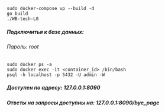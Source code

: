 ```
sudo docker-compose up --build -d
go build
./WB-tech-L0
```
##### Подключитья к базе данных:
###### Пароль: root
```
sudo docker ps -a
sudo docker exec -it <container_id> /bin/bash
psql -h localhost -p 5432 -U admin -W
```
##### Доступен по адресу: *127.0.0.1:8090*
##### Ответы на запросы доступны на: *127.0.0.1:8090/bye_page*